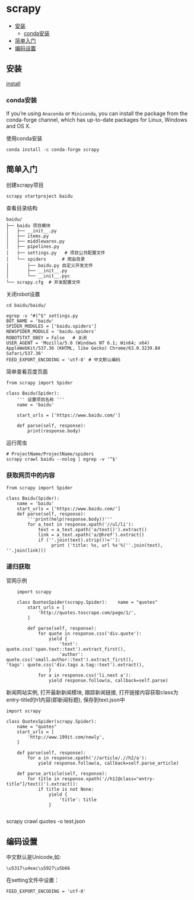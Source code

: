 # scrapy

- [安装](#install)
    - [conda安装](#conda-install)
- [简单入门](#helloworld)
- [编码设置](#setting-encoding)

<a name='install'></a>
## 安装
[install](https://docs.scrapy.org/en/latest/intro/install.html)

<a name='conda-install'></a>
### conda安装

If you’re using `Anaconda` or `Miniconda`, you can install the package from the conda-forge channel, which has up-to-date packages for Linux, Windows and OS X.

使用conda安装

    conda install -c conda-forge scrapy

<a name='helloworld'></a>
## 简单入门

创建scrapy项目

    scrapy startproject baidu

查看目录结构

    baidu/
    ├── baidu 项目模块
    │   ├── __init__.py
    │   ├── items.py
    │   ├── middlewares.py
    │   ├── pipelines.py
    │   ├── settings.py   # 项目公共配置文件
    │   └── spiders      # 爬虫目录
    │       ├── baidu.py 自定义开发文件
    │       ├── __init__.py
    │       └── __init__.pyc
    └── scrapy.cfg  # 开发配置文件
    
 
关闭robot设置
    
    cd baidu/baidu/
    
    egrep -v "#|^$" settings.py
    BOT_NAME = 'baidu'
    SPIDER_MODULES = ['baidu.spiders']
    NEWSPIDER_MODULE = 'baidu.spiders'
    ROBOTSTXT_OBEY = False   # 关闭
    USER_AGENT = 'Mozilla/5.0 (Windows NT 6.1; Win64; x64) AppleWebKit/537.36 (KHTML, like Gecko) Chrome/63.0.3239.84 Safari/537.36'
    FEED_EXPORT_ENCODING = 'utf-8' # 中文默认编码

简单查看百度页面

    from scrapy import Spider
    
    class Baidu(Spider):
        ''' 设置项目名称 '''
        name = 'baidu'
    
        start_urls = ['https://www.baidu.com/']
    
        def parse(self, response):
            print(response.body)

运行爬虫
    
    # ProjectName/ProjectName/spiders
    scrapy crawl baidu --nolog | egrep -v '^$'
    
    
### 获取网页中的内容

    from scrapy import Spider
    
    class Baidu(Spider):
        name = 'baidu'
        start_urls = ['https://www.baidu.com/']
        def parse(self, response):
            '''print(help(response.body))'''
            for a_text in response.xpath('//ul/li'):
                text = a_text.xpath('a/text()').extract()
                link = a_text.xpath('a/@href').extract()
                if (''.join(text).strip()!=''):
                     print ('title: %s, url %s'%(''.join(text), ''.join(link)))

    
### 递归获取

官网示例

```
    import scrapy

    class QuotesSpider(scrapy.Spider):    name = "quotes"
        start_urls = [ 
            'http://quotes.toscrape.com/page/1/',
        ]   
    
        def parse(self, response):
            for quote in response.css('div.quote'):
                yield {
                    'text': quote.css('span.text::text').extract_first(),
                    'author': quote.css('small.author::text').extract_first(),                'tags': quote.css('div.tags a.tag::text').extract(),
                }   
            for a in response.css('li.next a'):
                yield response.follow(a, callback=self.parse)
```

新闻网站实例, 打开最新新闻模块, 跟踪新闻链接, 打开链接内容获取class为entry-title的h1内容(即新闻标题), 保存到text.json中
```
import scrapy

class QuotesSpider(scrapy.Spider):
    name = "quotes"
    start_urls = [
        'http://www.199it.com/newly',
    ]

    def parse(self, response):
        for a in response.xpath('//article/.//h2/a'):
            yield response.follow(a, callback=self.parse_article)

    def parse_article(self, response):
        for title in response.xpath('//h1[@class="entry-title"]/text()').extract():
            if title is not None:
                yield {
                    'title': title
                }


``` 

scrapy crawl quotes -o test.json

<a name='setting-encoding'></a>
## 编码设置

中文默认是Unicode,如:

    \u5317\u4eac\u5927\u5b66


在setting文件中设置：

    FEED_EXPORT_ENCODING = 'utf-8'



